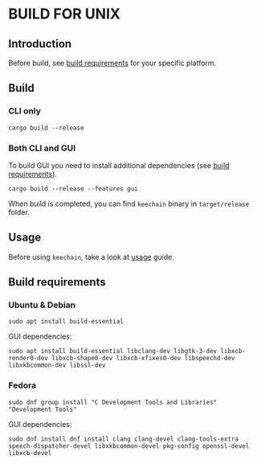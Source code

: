 # BUILD FOR UNIX

## Introduction

Before build, see [build requirements](#build-requirements) for your specific platform.

## Build

### CLI only

```
cargo build --release
```

### Both CLI and GUI

To build GUI you need to install additional dependencies (see [build requirements](#build-requirements)).

```
cargo build --release --features gui
```

When build is completed, you can find `keechain` binary in `target/release` folder.

## Usage

Before using `keechain`, take a look at [usage](./usage.md) guide.

## Build requirements

### Ubuntu & Debian

```
sudo apt install build-essential 
```

GUI dependencies:

```
sudo apt install build-essential libclang-dev libgtk-3-dev libxcb-render0-dev libxcb-shape0-dev libxcb-xfixes0-dev libspeechd-dev libxkbcommon-dev libssl-dev
```

### Fedora

```
sudo dnf group install "C Development Tools and Libraries" "Development Tools"
```

GUI dependencies:

```
sudo dnf install dnf install clang clang-devel clang-tools-extra speech-dispatcher-devel libxkbcommon-devel pkg-config openssl-devel libxcb-devel
```